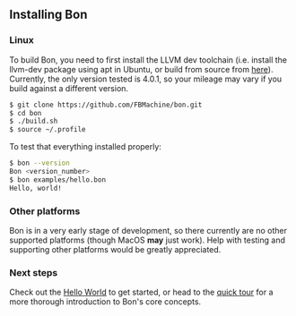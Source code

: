 ## Installing Bon

### Linux

To build Bon, you need to first install the LLVM dev toolchain (i.e. install the llvm-dev package using apt in Ubuntu, or build from source from [here](http://releases.llvm.org)). Currently, the only version tested is 4.0.1, so your mileage may vary if you build against a different version.

```bash
$ git clone https://github.com/FBMachine/bon.git
$ cd bon
$ ./build.sh
$ source ~/.profile
```

To test that everything installed properly:

```bash
$ bon --version
Bon <version_number>
$ bon examples/hello.bon
Hello, world!
```



### Other platforms

Bon is in a very early stage of development, so there currently are no other supported platforms (though MacOS __may__ just work). Help with testing and supporting other platforms would be greatly appreciated.


### Next steps

Check out the [Hello World](ch01-02-hello-world.md) to get started, or head to the [quick tour](ch01-03-quick-tour.md) for a more thorough introduction to Bon's core concepts.
